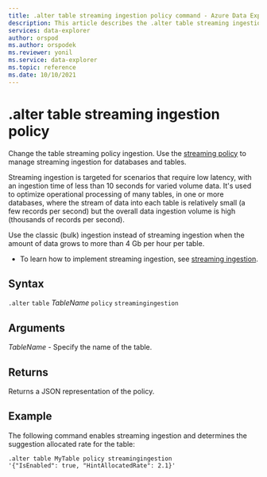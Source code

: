 ```yaml
---
title: .alter table streaming ingestion policy command - Azure Data Explorer
description: This article describes the .alter table streaming ingestion policy command in Azure Data Explorer.
services: data-explorer
author: orspod
ms.author: orspodek
ms.reviewer: yonil
ms.service: data-explorer
ms.topic: reference
ms.date: 10/10/2021
---
```

# .alter table streaming ingestion policy

Change the table streaming policy ingestion. Use the [streaming policy](../management/streamingingestionpolicy.md) to manage streaming ingestion for databases and tables.  

Streaming ingestion is targeted for scenarios that require low latency, with an ingestion time of less than 10 seconds for varied volume data. It's used to optimize operational processing of many tables, in one or more databases, where the stream of data into each table is relatively small (a few records per second) but the overall data ingestion volume is high (thousands of records per second).

Use the classic (bulk) ingestion instead of streaming ingestion when the amount of data grows to more than 4 Gb per hour per table. 

* To learn how to implement streaming ingestion, see [streaming ingestion](../../ingest-data-streaming.md).

## Syntax

`.alter` `table` *TableName* `policy` `streamingingestion`

## Arguments

*TableName* - Specify the name of the table. 

## Returns

Returns a JSON representation of the policy.

## Example

The following command enables streaming ingestion and determines the suggestion allocated rate for the table:

```kusto
.alter table MyTable policy streamingingestion 
'{"IsEnabled": true, "HintAllocatedRate": 2.1}'
```